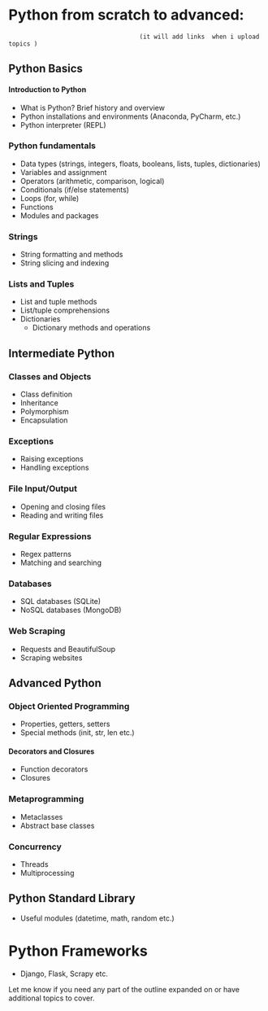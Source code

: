 # Python from scratch to advanced:   
                                        (it will add links  when i upload topics )
## Python Basics
#### Introduction to Python
  - What is Python? Brief history and overview
  - Python installations and environments (Anaconda, PyCharm, etc.)
  - Python interpreter (REPL)
### Python fundamentals
  - Data types (strings, integers, floats, booleans, lists, tuples, dictionaries)
  - Variables and assignment
  - Operators (arithmetic, comparison, logical)
  - Conditionals (if/else statements)
  - Loops (for, while)
  - Functions
  - Modules and packages
### Strings
  - String formatting and methods
  - String slicing and indexing
### Lists and Tuples
  - List and tuple methods
  - List/tuple comprehensions
- Dictionaries
  - Dictionary methods and operations

## Intermediate Python
### Classes and Objects
  - Class definition
  - Inheritance
  - Polymorphism
  - Encapsulation
### Exceptions
  - Raising exceptions
  - Handling exceptions
### File Input/Output
  - Opening and closing files
  - Reading and writing files
### Regular Expressions
  - Regex patterns
  - Matching and searching
### Databases
  - SQL databases (SQLite)
  - NoSQL databases (MongoDB)
### Web Scraping
  - Requests and BeautifulSoup
  - Scraping websites

## Advanced Python 
### Object Oriented Programming
  - Properties, getters, setters
  - Special methods (init, str, len etc.)
#### Decorators and Closures
  - Function decorators
  - Closures
### Metaprogramming
  - Metaclasses
  - Abstract base classes
### Concurrency
  - Threads
  - Multiprocessing
## Python Standard Library
  - Useful modules (datetime, math, random etc.)
# Python Frameworks
  - Django, Flask, Scrapy etc.

Let me know if you need any part of the outline expanded on or have additional topics to cover.

